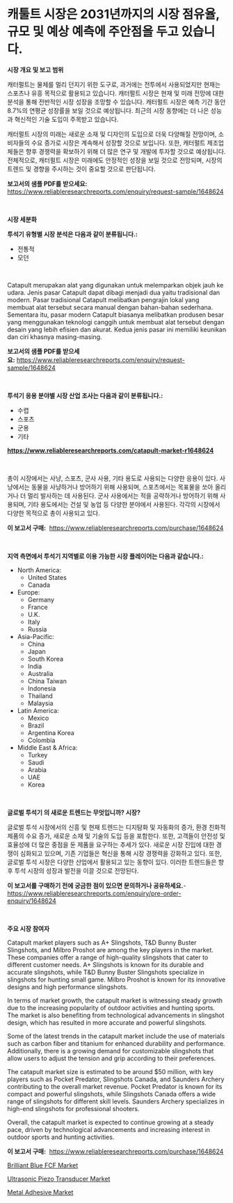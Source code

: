 <p><h1>캐툴트 시장은 2031년까지의 시장 점유율, 규모 및 예상 예측에 주안점을 두고 있습니다.</h1></p><p><strong>시장 개요 및 보고 범위</strong></p>
<p><p>캐터펄트는 물체를 멀리 던지기 위한 도구로, 과거에는 전투에서 사용되었지만 현재는 스포츠나 유흥 목적으로 활용되고 있습니다. 캐터펄트 시장은 현재 및 미래 전망에 대한 분석을 통해 전반적인 시장 성장을 조망할 수 있습니다. 캐터펄트 시장은 예측 기간 동안 8.7%의 연평균 성장률을 보일 것으로 예상됩니다. 최근의 시장 동향에는 더 나은 성능과 혁신적인 기술 도입이 주목받고 있습니다. </p><p>캐터펄트 시장의 미래는 새로운 소재 및 디자인의 도입으로 더욱 다양해질 전망이며, 소비자들의 수요 증가로 시장은 계속해서 성장할 것으로 보입니다. 또한, 캐터펄트 제조업체들은 향후 경쟁력을 확보하기 위해 더 많은 연구 및 개발에 투자할 것으로 예상됩니다. 전체적으로, 캐터펄트 시장은 미래에도 안정적인 성장을 보일 것으로 전망되며, 시장의 트렌드 및 경향을 주시하는 것이 중요할 것으로 판단됩니다.</p></p>
<p><strong>보고서의 샘플 PDF를 받으세요:</strong> <a href="https://www.reliableresearchreports.com/enquiry/request-sample/1648624">https://www.reliableresearchreports.com/enquiry/request-sample/1648624</a></p>
<p>&nbsp;</p>
<p><strong>시장 세분화</strong></p>
<p><strong>투석기 유형별 시장 분석은 다음과 같이 분류됩니다.:</strong></p>
<p><ul><li>전통적</li><li>모던</li></ul></p>
<p>&nbsp;</p>
<p><p>Catapult merupakan alat yang digunakan untuk melemparkan objek jauh ke udara. Jenis pasar Catapult dapat dibagi menjadi dua yaitu tradisional dan modern. Pasar tradisional Catapult melibatkan pengrajin lokal yang membuat alat tersebut secara manual dengan bahan-bahan sederhana. Sementara itu, pasar modern Catapult biasanya melibatkan produsen besar yang menggunakan teknologi canggih untuk membuat alat tersebut dengan desain yang lebih efisien dan akurat. Kedua jenis pasar ini memiliki keunikan dan ciri khasnya masing-masing.</p></p>
<p><strong>보고서의 샘플 PDF를 받으세요:</strong>&nbsp;<a href="https://www.reliableresearchreports.com/enquiry/request-sample/1648624">https://www.reliableresearchreports.com/enquiry/request-sample/1648624</a></p>
<p>&nbsp;</p>
<p><strong> 투석기 응용 분야별 시장 산업 조사는 다음과 같이 분류됩니다.:</strong></p>
<p><ul><li>수렵</li><li>스포츠</li><li>군용</li><li>기타</li></ul></p>
<p><strong><a href="https://www.reliableresearchreports.com/catapult-market-r1648624">https://www.reliableresearchreports.com/catapult-market-r1648624</a></strong></p>
<p>&nbsp;</p>
<p><p>총이 시장에서는 사냥, 스포츠, 군사 사용, 기타 용도로 사용되는 다양한 응용이 있다. 사냥에서는 동물을 사냥하거나 방어하기 위해 사용되며, 스포츠에서는 목표물을 쏘아 올리거나 더 멀리 발사하는 데 사용된다. 군사 사용에서는 적을 공략하거나 방어하기 위해 사용되며, 기타 용도에서는 건설 및 농업 등 다양한 분야에서 사용된다. 각각의 시장에서 다양한 목적으로 총이 사용되고 있다.</p></p>
<p><strong>이 보고서 구매:</strong>&nbsp; <a href="https://www.reliableresearchreports.com/purchase/1648624">https://www.reliableresearchreports.com/purchase/1648624</a></p>
<p>&nbsp;</p>
<p><strong>지역 측면에서 투석기 지역별로 이용 가능한 시장 플레이어는 다음과 같습니다.:</strong></p>
<p><ul>
    <li>
        North America:
        <ul>
            <li>United States</li>
            <li>Canada</li>
        </ul>
    </li>
    <li>
        Europe:
        <ul>
            <li>Germany</li>
            <li>France</li>
            <li>U.K.</li>
            <li>Italy</li>
            <li>Russia</li>
        </ul>
    </li>
    <li>
        Asia-Pacific:
        <ul>
            <li>China</li>
            <li>Japan</li>
            <li>South Korea</li>
            <li>India</li>
            <li>Australia</li>
            <li>China Taiwan</li>
            <li>Indonesia</li>
            <li>Thailand</li>
            <li>Malaysia</li>
        </ul>
    </li>
    <li>
        Latin America:
        <ul>
            <li>Mexico</li>
            <li>Brazil</li>
            <li>Argentina Korea</li>
            <li>Colombia</li>
        </ul>
    </li>
    <li>
        Middle East & Africa:
        <ul>
            <li>Turkey</li>
            <li>Saudi</li>
            <li>Arabia</li>
            <li>UAE</li>
            <li>Korea</li>
        </ul>
    </li>
    </ul></p>
<p>&nbsp;</p>
<p><strong>글로벌 투석기 의 새로운 트렌드는 무엇입니까? 시장?</strong></p>
<p><p>글로벌 투석 시장에서의 신흥 및 현재 트렌드는 디지턈화 및 자동화의 증가, 환경 친화적 제품의 수요 증가, 새로운 소재 및 기술의 도입 등을 포함한다. 또한, 고객들이 안전성 및 효율성에 더 많은 중점을 둔 제품을 요구하는 추세가 있다. 새로운 시장 진입에 대한 경쟁이 심화되고 있으며, 기존 기업들은 혁신을 통해 시장 경쟁력을 강화하고 있다. 또한, 글로벌 투석 시장은 다양한 산업에서 활용되고 있는 동향이 있다. 이러한 트렌드들은 향후 투석 시장의 성장과 발전을 이끌 것으로 전망된다.</p></p>
<p><strong>이 보고서를 구매하기 전에 궁금한 점이 있으면 문의하거나 공유하세요.</strong>- <a href="https://www.reliableresearchreports.com/enquiry/pre-order-enquiry/1648624">https://www.reliableresearchreports.com/enquiry/pre-order-enquiry/1648624</a></p>
<p>&nbsp;</p>
<p><strong>주요 시장 참여자</strong></p>
<p><p>Catapult market players such as A+ Slingshots, T&D Bunny Buster Slingshots, and Milbro Proshot are among the key players in the market. These companies offer a range of high-quality slingshots that cater to different customer needs. A+ Slingshots is known for its durable and accurate slingshots, while T&D Bunny Buster Slingshots specialize in slingshots for hunting small game. Milbro Proshot is known for its innovative designs and high performance slingshots.</p><p>In terms of market growth, the catapult market is witnessing steady growth due to the increasing popularity of outdoor activities and hunting sports. The market is also benefiting from technological advancements in slingshot design, which has resulted in more accurate and powerful slingshots.</p><p>Some of the latest trends in the catapult market include the use of materials such as carbon fiber and titanium for enhanced durability and performance. Additionally, there is a growing demand for customizable slingshots that allow users to adjust the tension and grip according to their preferences.</p><p>The catapult market size is estimated to be around $50 million, with key players such as Pocket Predator, Slingshots Canada, and Saunders Archery contributing to the overall market revenue. Pocket Predator is known for its compact and powerful slingshots, while Slingshots Canada offers a wide range of slingshots for different skill levels. Saunders Archery specializes in high-end slingshots for professional shooters.</p><p>Overall, the catapult market is expected to continue growing at a steady pace, driven by technological advancements and increasing interest in outdoor sports and hunting activities.</p></p>
<p><strong>이 보고서 구매:</strong>&nbsp;&nbsp;<a href="https://www.reliableresearchreports.com/purchase/1648624">https://www.reliableresearchreports.com/purchase/1648624</a></p>
<p><p><a href="https://www.linkedin.com/pulse/brilliant-blue-fcf-market-research-report-unlocks-analysis-financial-brjlc?trackingId=UwI%2Byy0OOsm0Z9aEpX8lKA%3D%3D">Brilliant Blue FCF Market</a></p><p><a href="https://www.linkedin.com/pulse/ultrasonic-piezo-transducer-market-size-trends-complete-industry-2fsjc?trackingId=ShJOm9R4UHWYkZwdj9Y3vA%3D%3D">Ultrasonic Piezo Transducer Market</a></p><p><a href="https://www.linkedin.com/pulse/metal-adhesive-market-analysis-size-global-industry-overview-segmentation-dd6cc?trackingId=AjVXKSS4qu%2FbGO8IpwnquQ%3D%3D">Metal Adhesive Market</a></p></p>